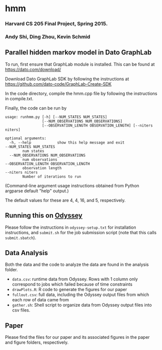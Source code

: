 # hmm
### Harvard CS 205 Final Project, Spring 2015. 
### Andy Shi, Ding Zhou, Kevin Schmid

## Parallel hidden markov model in Dato GraphLab

To run, first ensure that GraphLab module is installed. This can be found at https://dato.com/download/

Download Dato GraphLab SDK by following the instructions at https://github.com/dato-code/GraphLab-Create-SDK

In the code directory, compile the hmm.cpp file by following the instructions in compile.txt.

Finally, the code can be run by 
```
usage: runhmm.py [-h] [--NUM_STATES NUM_STATES]
                 [--NUM_OBSERVATIONS NUM_OBSERVATIONS]
                 [--OBSERVATION_LENGTH OBSERVATION_LENGTH] [--niters niters]

optional arguments:
  -h, --help            show this help message and exit
--NUM_STATES NUM_STATES
		num states
  --NUM_OBSERVATIONS NUM_OBSERVATIONS
		num observations
--OBSERVATION_LENGTH OBSERVATION_LENGTH
		observation length
--niters niters
		Number of iterations to run
```
(Command-line argument usage instructions obtained from Python argparse default "help" output.)
  
The default values for these are 4, 4, 16, and 5, respectively. 

## Running this on [Odyssey](rc.fas.harvard.edu)
Please follow the instructions in `odyssey-setup.txt` for installation instructions, and `submit.sh` for the job submission script (note that this calls `submit.sbatch`). 

## Data Analysis
Both the data and the code to analyze the data are found in the analysis folder. 
* `data.csv`: runtime data from Odyssey. Rows with 1 column only correspond to jobs which failed because of time constraints
* `drawPlots.R`: R code to generate the figures for our paper
* `fullout.csv`: full data, including the Odyssey output files from which each row of data came from
* `gather.sh`: Shell script to organize data from Odyssey output files into csv files. 

## Paper
Please find the files for our paper and its associated figures in the paper and figure folders, respectively. 
